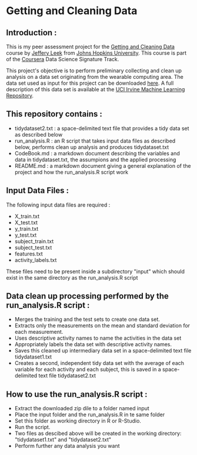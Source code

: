 Getting and Cleaning Data
=========================

Introduction :
--------------

This is my peer assessment project for the [Getting and Cleaning Data](https://class.coursera.org/getdata-002) course by [Jeffery Leek](http://www.biostat.jhsph.edu/~jleek/publications.html) from [Johns Hopkins University](https://www.coursera.org/jhu). This course is part of the [Coursera](https://www.coursera.org/) Data Science Signature Track.

This project's objective is to perform preliminary collecting and clean up analysis on a data set originating from the wearable computing area. The data set used as input for this project can be downloaded [here](https://d396qusza40orc.cloudfront.net/getdata%2Fprojectfiles%2FUCI%20HAR%20Dataset.zip). A full description of this data set is available at the [UCI Irvine Machine Learning Repository](http://archive.ics.uci.edu/ml/datasets/Human+Activity+Recognition+Using+Smartphones).

This repository contains :
--------------------------
* tidydataset2.txt : a space-delimited text file that provides a tidy data set as described below
* run_analysis.R : an R script that takes input data files as described below, performs clean up analysis and produces tidydataset.txt
* CodeBook.md : a markdown document describing the variables and data in tidydataset.txt, the assumpions and the applied processing 
* README.md : a markdown document giving a general explanation of the project and how the run_analysis.R script work   

Input Data Files :
------------------
The following input data files are required :
* X_train.txt
* X_test.txt
* y_train.txt
* y_test.txt
* subject_train.txt
* subject_test.txt
* features.txt
* activity_labels.txt

These files need to be present inside a subdirectory "input" which should exist in the same directory as the run_analysis.R script


Data clean up processing performed by the run_analysis.R script :
-----------------------------------------------------------------
* Merges the training and the test sets to create one data set.
* Extracts only the measurements on the mean and standard deviation for each measurement. 
* Uses descriptive activity names to name the activities in the data set
* Appropriately labels the data set with descriptive activity names. 
* Saves this cleaned up intermediary data set in a space-delimited text file tidydataset1.txt
* Creates a second, independent tidy data set with the average of each variable for each activity and each subject, this is saved in a space-delimited text file tidydataset2.txt

How to use the run_analysis.R script :
--------------------------------------
* Extract the downloaded zip dile to a folder named input 
* Place the input folder and the run_analysis.R in te same folder
* Set this folder as working directory in R or R-Studio.
* Run the script.
* Two files as descibed above will be created in the working directory: 
  "tidydataset1.txt" and "tidydataset2.txt"
* Perform further any data analysis you want

